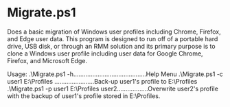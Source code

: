 # Migrate.ps1
Does a basic migration of Windows user profiles including Chrome, Firefox, and Edge user data.
This program is designed to run off of a portable hard drive, USB disk, or through an RMM solution and its primary purpose is to clone a Windows user profile including user data for Google Chrome, Firefox, and Microsoft Edge.

Usage:
.\Migrate.ps1 -h..........................................Help Menu
.\Migrate.ps1 -c user1 E:\Profiles .......................Back-up user1's profile to E:\Profiles
.\Migrate.ps1 -p user1 E:\Profiles user2..................Overwrite user2's profile with the backup of user1's profile stored in E:\Profiles.
